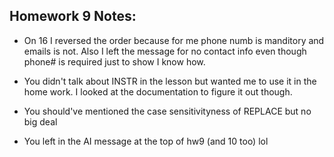 ## Homework 9 Notes:

- On 16 I reversed the order because for me phone numb is manditory and emails is not. Also I left the message for no contact info even though phone# is required just to show I know how.

- You didn't talk about INSTR in the lesson but wanted me to use it in the home work. I looked at the documentation to figure it out though.

- You should've mentioned the case sensitivityness of REPLACE but no big deal

- You left in the AI message at the top of hw9 (and 10 too) lol
